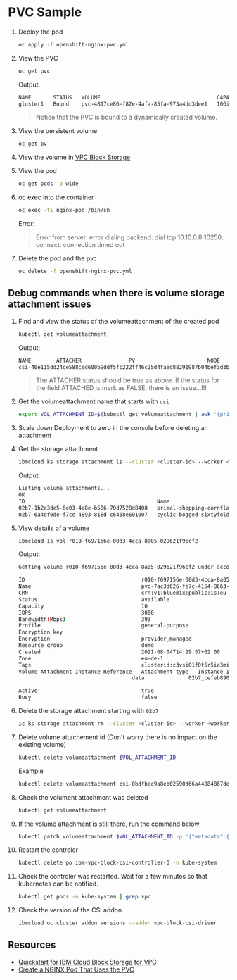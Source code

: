 # PVC Sample

1. Deploy the pod

    ```sh
    oc apply -f openshift-nginx-pvc.yml
    ```

1. View the PVC

    ```sh
    oc get pvc
    ```

    Output:

    ```sh
    NAME       STATUS   VOLUME                                     CAPACITY   ACCESS MODES   STORAGECLASS                     AGE
    gluster1   Bound    pvc-4817ce86-f82e-4afa-85fa-973a4dd3dee1   10Gi       RWO            ibmc-vpc-block-general-purpose   15m
    ```

    > Notice that the PVC is bound to a dynamically created volume.

1. View the persistent volume

    ```sh
    oc get pv
    ```

1. View the volume in [VPC Block Storage](https://cloud.ibm.com/vpc-ext/storage/storageVolumes)

1. View the pod

    ```sh
    oc get pods -o wide
    ```

1. oc exec into the container

    ```sh
    oc exec -ti nginx-pod /bin/sh
    ```

    Error:
    > Error from server: error dialing backend: dial tcp 10.10.0.8:10250: connect: connection timed out

1. Delete the pod and the pvc

    ```sh
    oc delete -f openshift-nginx-pvc.yml
    ```

## Debug commands when there is volume storage attachment issues

1. Find and view the status of the volumeattachment of the created pod

    ```sh
    kubectl get volumeattachment
    ```

    Output:

    ```sh
    NAME        ATTACHER               PV                       NODE        ATTACHED   AGE
    csi-40e115dd24ce588ced600b9ddf5fc222ff46c25d4faed88291987b04bef3d3bf   vpc.block.csi.ibm.io   pvc-7ac3d626-fe7c-4154-8663-53e6f1f221dc   10.10.0.8   true       3m24s
    ```

    > The ATTACHER status should be true as above. If the status for the field ATTACHED is mark as FALSE, there is an issue...!!!

1. Get the volumeattachment name that starts with `csi`

    ```sh
    export VOL_ATTACHMENT_ID=$(kubectl get volumeattachment | awk '{print tolower($1)}')
    ```

1. Scale down Deployment to zero in the console before deleting an attachment

1. Get the storage attachment

    ```sh
    ibmcloud ks storage attachment ls --cluster <cluster-id> --worker <worker-id>
    ```

    Output:

    ```sh
    Listing volume attachments...
    OK
    ID                                          Name                                Status     Type   Volume ID                                   Volume Name                                Worker ID
    02b7-1b2a3de5-6e03-4e8e-b506-70d7528d8408   primal-shopping-cornflake-setup     attached   data   r010-f697156e-00d3-4cca-8a05-029621f96cf2   pvc-7ac3d626-fe7c-4154-8663-53e6f1f221dc   kube-c3vsi01f0t5r5ia3mir0-iro-workerf-00000559
    02b7-6a4ef0de-f7ce-4893-818d-c6468e601007   cyclic-bogged-sixtyfold-underhand   attached   boot   r010-f0e0e03f-f724-4a15-807c-0b9c90052689   banish-flashcard-regally-basis             kube-c3vsi01f0t5r5ia3mir0-iro-workerf-00000559
    ```

1. View details of a volume

    ```sh
    ibmcloud is vol r010-f697156e-00d3-4cca-8a05-029621f96cf2
    ```

    Output:

    ```sh
    Getting volume r010-f697156e-00d3-4cca-8a05-029621f96cf2 under account ACME as user lionel.mace@fr.ibm.com...

    ID                                     r010-f697156e-00d3-4cca-8a05-029621f96cf2
    Name                                   pvc-7ac3d626-fe7c-4154-8663-53e6f1f221dc
    CRN                                    crn:v1:bluemix:public:is:eu-de-1:a/0b5a00334eaf9eb9339d2ab48f7326b4::volume:r010-f697156e-00d3-4cca-8a05-029621f96cf2
    Status                                 available
    Capacity                               10
    IOPS                                   3000
    Bandwidth(Mbps)                        393
    Profile                                general-purpose
    Encryption key                         -
    Encryption                             provider_managed
    Resource group                         demo
    Created                                2021-08-04T14:29:57+02:00
    Zone                                   eu-de-1
    Tags                                   clusterid:c3vsi01f0t5r5ia3mir0,namespace:apvc-test,provisioner:vpc.block.csi.ibm.io,pv:pvc-7ac3d626-fe7c-4154-8663-53e6f1f221dc,pvc:gluster1,reclaimpolicy:delete,storageclass:ibmc-vpc-block-general-purpose
    Volume Attachment Instance Reference   Attachment type   Instance ID                                 Instance name                                    Auto delete   Attachment ID                               Attachment name
                                        data              02b7_cefeb890-57ec-4b3e-8763-b40a27d600db   kube-c3vsi01f0t5r5ia3mir0-iro-workerf-00000559   false         02b7-1b2a3de5-6e03-4e8e-b506-70d7528d8408   primal-shopping-cornflake-setup

    Active                                 true
    Busy                                   false
    ```

1. Delete the storage attachment starting with `02b7`

    ```sh
    ic ks storage attachment rm --cluster <cluster-id> --worker <worker-id> --attachment 02b7_cefeb890-57ec-4b3e-8763-b40a27d600db
    ```

1. Delete volume attachement id (Don't worry there is no impact on the existing volume)

    ```sh
    kubectl delete volumeattachment $VOL_ATTACHMENT_ID
    ```

    Example

    ```sh
    kubectl delete volumeattachment csi-0bdfbec9a8eb02590d66a44884867de965182bcab53fcaf75715ae5b5dd601ef
    ```

1. Check the volument attachment was deleted

    ```sh
    kubectl get volumeattachment
    ```

1. If the volume attachment is still there, run the command below

    ```sh
    kubectl patch volumeattachment $VOL_ATTACHMENT_ID -p '{"metadata":{"finalizers":null}}'
    ```

1. Restart the controler

    ```sh
    kubectl delete po ibm-vpc-block-csi-controller-0 -n kube-system
    ```

1. Check the controler was restarted. Wait for a few minutes so that kubernetes can be notified.

    ```sh
    kubectl get pods -n kube-system | grep vpc
    ```

1. Check the version of the CSI addon

    ```sh
    ibmcloud oc cluster addon versions --addon vpc-block-csi-driver
    ```

## Resources

* [Quickstart for IBM Cloud Block Storage for VPC](https://cloud.ibm.com/docs/containers?topic=containers-vpc-block#vpc_block_qs)
* [Create a NGINX Pod That Uses the PVC](https://docs.openshift.com/container-platform/3.5/install_config/storage_examples/gluster_dynamic_example.html)